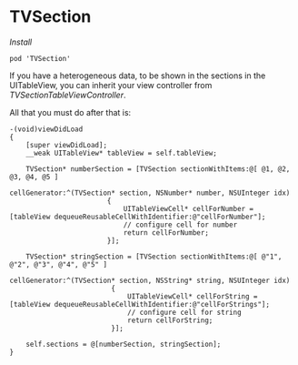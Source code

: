 TVSection
=========

*Install*
```
pod 'TVSection'
```


If you have a heterogeneous data, to be shown in the sections in the UITableView, you can inherit your view controller from *TVSectionTableViewController*.

All that you must do after that is:
```
-(void)viewDidLoad
{
    [super viewDidLoad];
    __weak UITableView* tableView = self.tableView;
    
    TVSection* numberSection = [TVSection sectionWithItems:@[ @1, @2, @3, @4, @5 ]
                                             cellGenerator:^(TVSection* section, NSNumber* number, NSUInteger idx)
                        {
                            UITableViewCell* cellForNumber = [tableView dequeueReusableCellWithIdentifier:@"cellForNumber"];
                            // configure cell for number
                            return cellForNumber;
                        }];

    TVSection* stringSection = [TVSection sectionWithItems:@[ @"1", @"2", @"3", @"4", @"5" ]
                                             cellGenerator:^(TVSection* section, NSString* string, NSUInteger idx)
                         {
                             UITableViewCell* cellForString = [tableView dequeueReusableCellWithIdentifier:@"cellForStrings"];
                             // configure cell for string
                             return cellForString;
                         }];
    
    self.sections = @[numberSection, stringSection];
}
```
